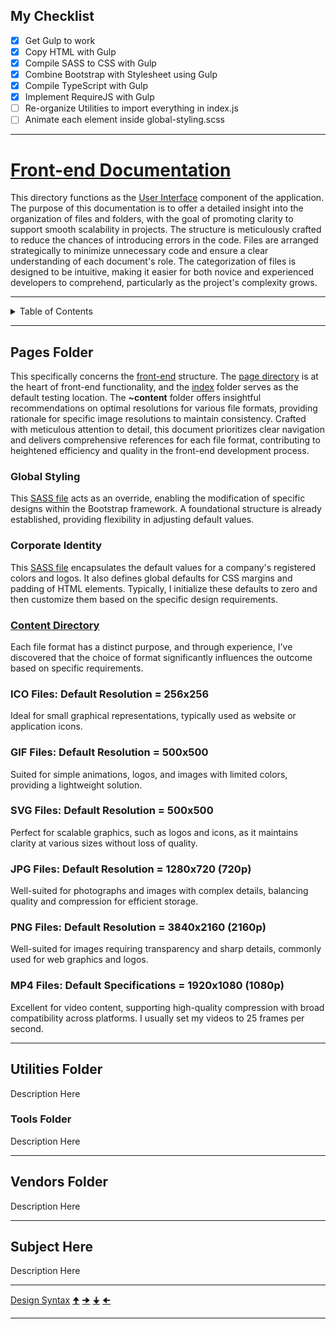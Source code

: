 ## My Checklist

- [x] Get Gulp to work
- [x] Copy HTML with Gulp
- [x] Compile SASS to CSS with Gulp
- [x] Combine Bootstrap with Stylesheet using Gulp
- [x] Compile TypeScript with Gulp
- [x] Implement RequireJS with Gulp
- [ ] Re-organize Utilities to import everything in index.js
- [ ] Animate each element inside global-styling.scss

---

# [Front-end Documentation](https://github.com/TertiusRoach/development-portfolio_2.00)

This directory functions as the [User Interface](https://en.wikipedia.org/wiki/User_interface) component of the application. The purpose of this documentation is to offer a detailed insight into the organization of files and folders, with the goal of promoting clarity to support smooth scalability in projects. The structure is meticulously crafted to reduce the chances of introducing errors in the code. Files are arranged strategically to minimize unnecessary code and ensure a clear understanding of each document's role. The categorization of files is designed to be intuitive, making it easier for both novice and experienced developers to comprehend, particularly as the project's complexity grows.

---

<details>
  <summary>Table of Contents</summary>
    <ol>
        <li>
            <a href="#pages-folder">Pages Folder</a>
            <ul>
                <li>
                    <a href="#global-styling">Global Styling</a>
                </li>
                <li>
                    <a href="#corporate-identity">Corporate Identity</a>
                </li>
                <li>
                    <a href="#content-directory">Content Directory</a>
                </li>
            </ul>
        </li>
        <li>
            <a href="#utilities-folder">Utilities Folder</a>
            <ul>
               <li>
                    <a href="#tools-folder">Tools Folder</a>
                </li>
            </ul>
        </li>
        <li>
            <a href="#vendors-folder">Vendors Folder</a>
        </li>
        <li>
            <a href="#subject-here">Subject Here</a>
        </li>
        <li>
            <a href="#my-checklist">My Checklist</a>
        </li>
    </ol>
</details>

---

## Pages Folder

This specifically concerns the [front-end](https://github.com/TertiusRoach/development-portfolio_2.00/tree/main/src/front-end) structure. The [page directory](https://github.com/TertiusRoach/development-portfolio_2.00/tree/main/src/front-end/pages) is at the heart of front-end functionality, and the [index](https://github.com/TertiusRoach/development-portfolio_2.00/tree/main/src/front-end/pages/index) folder serves as the default testing location. The **~content** folder offers insightful recommendations on optimal resolutions for various file formats, providing rationale for specific image resolutions to maintain consistency. Crafted with meticulous attention to detail, this document prioritizes clear navigation and delivers comprehensive references for each file format, contributing to heightened efficiency and quality in the front-end development process.

### Global Styling

This [SASS file](https://github.com/TertiusRoach/development-portfolio_2.00/blob/main/src/front-end/pages/global-styling.scss) acts as an override, enabling the modification of specific designs within the Bootstrap framework. A foundational structure is already established, providing flexibility in adjusting default values.

### Corporate Identity

This [SASS file](https://github.com/TertiusRoach/development-portfolio_2.00/blob/main/src/front-end/pages/corporate-identity.scss) encapsulates the default values for a company's registered colors and logos. It also defines global defaults for CSS margins and padding of HTML elements. Typically, I initialize these defaults to zero and then customize them based on the specific design requirements.

### [Content Directory](https://github.com/TertiusRoach/development-portfolio_2.00/tree/main/src/front-end/pages/index/~content)

Each file format has a distinct purpose, and through experience, I've discovered that the choice of format significantly influences the outcome based on specific requirements.

### ICO Files: Default Resolution = **256x256**

Ideal for small graphical representations, typically used as website or application icons.

### GIF Files: Default Resolution = **500x500**

Suited for simple animations, logos, and images with limited colors, providing a lightweight solution.

### SVG Files: Default Resolution = **500x500**

Perfect for scalable graphics, such as logos and icons, as it maintains clarity at various sizes without loss of quality.

### JPG Files: Default Resolution = **1280x720 (720p)**

Well-suited for photographs and images with complex details, balancing quality and compression for efficient storage.

### PNG Files: Default Resolution = **3840x2160 (2160p)**

Well-suited for images requiring transparency and sharp details, commonly used for web graphics and logos.

### MP4 Files: Default Specifications = **1920x1080 (1080p)**

Excellent for video content, supporting high-quality compression with broad compatibility across platforms. I usually set my videos to 25 frames per second.

---

## Utilities Folder

Description Here

### Tools Folder

Description Here

---

## Vendors Folder

Description Here

---

## Subject Here

Description Here

---

[Design Syntax](https://www.compart.com/en/unicode/block/U+25A0)
[🠉](https://www.compart.com/en/unicode/U+1F809)
[🠊](https://www.compart.com/en/unicode/U+1F80A)
[🠋](https://www.compart.com/en/unicode/U+1F80B)
[🠈](https://www.compart.com/en/unicode/U+1F808)

---
